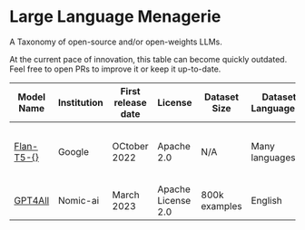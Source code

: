 # Large Language Menagerie

A Taxonomy of open-source and/or open-weights LLMs.

At the current pace of innovation, this table can become quickly outdated. Feel free to open PRs to improve it or keep it up-to-date.

| Model Name   | Institution | First release date | License | Dataset Size | Dataset Language(s)  | Model Size | Base Model | Training Resources | Comments |
|--------------|-------------|--------------------|---------|--------------|----------------------|------------|--------------|--------------------|----------|
| [Flan-T5-{}](https://huggingface.co/google/flan-t5-xl) | Google    | OCtober 2022  | Apache 2.0 | N/A   | Many languages | 80M-11B | T5 |     | Instruction fine-tuning of base T5 models |
| [GPT4All](https://github.com/nomic-ai/gpt4all)          | Nomic-ai | March 2023      | Apache License 2.0 | 800k examples | English | 11B Params | GPT-J | N/A    | |

